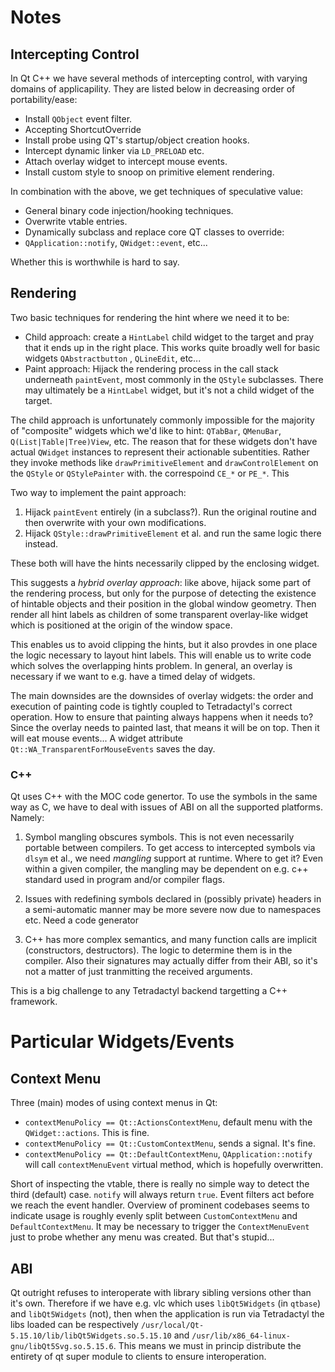 # Notes

## Intercepting Control

In Qt C++ we have several methods of intercepting control, with varying domains of applicapility. They are listed below in decreasing order of portability/ease:

- Install `QObject` event filter.
- Accepting ShortcutOverride
- Install probe using QT's startup/object creation hooks.
- Intercept dynamic linker via `LD_PRELOAD` etc.
- Attach overlay widget to intercept mouse events.
- Install custom style to snoop on primitive element rendering.

In combination with the above, we get techniques of speculative value:

- General binary code injection/hooking techniques.
- Overwrite vtable entries.
- Dynamically subclass and replace core QT classes to override:
- `QApplication::notify`, `QWidget::event`, etc...

Whether this is worthwhile is hard to say.

## Rendering

Two basic techniques for rendering the hint where we need it to be:

- Child approach: create a `HintLabel` child widget to the target and pray that it ends up in the right place. This works quite broadly well for basic widgets `QAbstractbutton` , `QLineEdit`, etc...
- Paint approach: Hijack the rendering process in the call stack underneath `paintEvent`, most commonly in the `QStyle` subclasses. There may ultimately be a `HintLabel` widget, but it's not a child widget of the target.

The child approach is unfortunately commonly impossible for the majority of "composite" widgets which we'd like to hint: `QTabBar`, `QMenuBar`, `Q(List|Table|Tree)View`, etc. The reason that for these widgets don't have actual `QWidget` instances to represent their actionable subentities. Rather they invoke methods like `drawPrimitiveElement` and `drawControlElement` on the `QStyle` or `QStylePainter` with. the correspoind `CE_*` or `PE_*`. This

Two way to implement the paint approach:

1. Hijack `paintEvent` entirely (in a subclass?). Run the original routine and then overwrite with your own modifications.
2. Hijack `QStyle::drawPrimitiveElement` et al. and run the same logic there instead.

These both will have the hints necessarily clipped by the enclosing widget.

This suggests a _hybrid overlay approach_: like above, hijack some part of the rendering process, but only for the purpose of detecting the existence of hintable objects and their position in the global window geometry. Then render all hint labels as children of some transparent overlay-like widget which is positioned at the origin of the window space.

This enables us to avoid clipping the hints, but it also provdes in one place the logic necessary to layout hint labels. This will enable us to write code which solves the overlapping hints problem. In general, an overlay is necessary if we want to e.g. have a timed delay of widgets.

The main downsides are the downsides of overlay widgets: the order and execution of painting code is tightly coupled to Tetradactyl's correct operation. How to ensure that painting always happens when it needs to? Since the overlay needs to painted last, that means it will be on top. Then it will eat mouse events... A widget attribute `Qt::WA_TransparentForMouseEvents` saves the day.

### C++

Qt uses C++ with the MOC code genertor. To use the symbols in the same way as C, we have to deal with issues of ABI on all the supported platforms. Namely:

1. Symbol mangling obscures symbols. This is not even necessarily portable between compilers. To get access to intercepted symbols via `dlsym` et al., we need _mangling_ support at runtime. Where to get it? Even within a given compiler, the mangling may be dependent on e.g. c++ standard used in program and/or compiler flags.

2. Issues with redefining symbols declared in (possibly private) headers in a semi-automatic manner may be more severe now due to namespaces etc. Need a code generator

3. C++ has more complex semantics, and many function calls are implicit (constructors, destructors). The logic to determine them is in the compiler. Also their signatures may actually differ from their ABI, so it's not a matter of just tranmitting the received arguments.

This is a big challenge to any Tetradactyl backend targetting a C++ framework.

# Particular Widgets/Events

## Context Menu

Three (main) modes of using context menus in Qt:

- `contextMenuPolicy == Qt::ActionsContextMenu`, default menu with the `QWidget::actions`. This is fine.
- `contextMenuPolicy == Qt::CustomContextMenu`, sends a signal. It's fine.
- `contextMenuPolicy == Qt::DefaultContextMenu`, `QApplication::notify` will call `contextMenuEvent` virtual method, which is hopefully overwritten.

Short of inspecting the vtable, there is really no simple way to detect the third (default) case. `notify` will always return `true`. Event filters act before we reach the event handler. Overview of prominent codebases seems to indicate usage is roughly evenly split between `CustomContextMenu` and `DefaultContextMenu`. It may be necessary to trigger the `ContextMenuEvent` just to probe whether any menu was created. But that's stupid...

## ABI

Qt outright refuses to interoperate with library sibling versions other than it's own. Therefore if we have e.g. vlc which uses  `libQt5Widgets` (in `qtbase`) and `libQt5Widgets` (not), then when the  application is run via Tetradactyl the libs loaded can be respectively  `/usr/local/Qt-5.15.10/lib/libQt5Widgets.so.5.15.10` and `/usr/lib/x86_64-linux-gnu/libQt5Svg.so.5.15.6`. This means we must in princip distribute the entirety of qt super module to clients to ensure interoperation.
